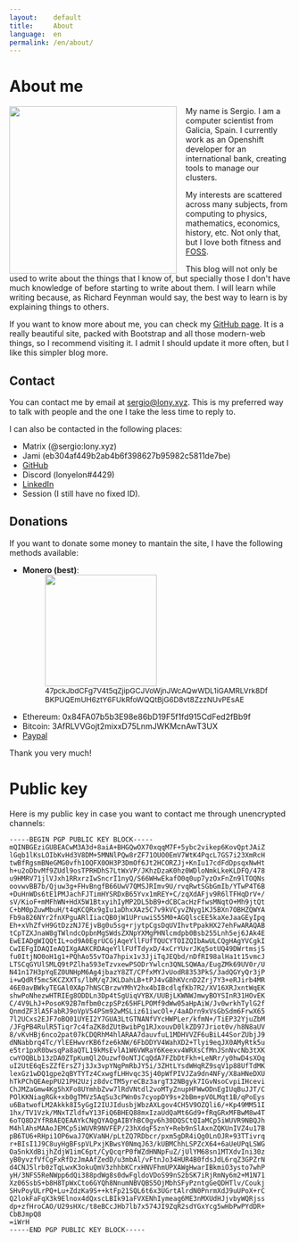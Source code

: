 ```yaml
---
layout:    default
title:     About
language:  en
permalink: /en/about/
---
```


# About me

<img src="/img/me.png" height="300px" style="image-rendering: pixelated;image-rendering: -moz-crisp-edges;image-rendering: crisp-edges;float:left;margin-right:16px">

My name is Sergio. I am a computer scientist from Galicia, Spain. I currently work as an Openshift developer for an international bank, creating tools to manage our clusters.

My interests are scattered across many subjects, from computing to physics, mathematics, economics, history, etc. Not only that, but I love both fitness and [FOSS](https://en.wikipedia.org/wiki/Free_and_open-source_software).

This blog will not only be used to write about the things that I know of, but specially those I don't have much knowledge of before starting to write about them. I will learn while writing because, as Richard Feynman would say, the best way to learn is by explaining things to others.

If you want to know more about me, you can check my [GitHub page](https://lonyelon.github.io). It is a really beautiful site, packed with Bootstrap and all those modern-web things, so I recommend visiting it. I admit I should update it more often, but I like this simpler blog more.

## Contact

You can contact me by email at
<a href="mailto://sergio@lony.xyz">sergio@lony.xyz</a>.
This is my preferred way to talk with people and the one I take the less time to reply to.

I can also be contacted in the following places:
* Matrix (@sergio:lony.xyz)
* Jami (eb304af449b2ab4b6f398627b95982c5811de7be)
* [GitHub](https://github.com/lonyelon)
* Discord (lonyelon#4429)
* [LinkedIn](https://www.linkedin.com/in/sergio-miguéns-iglesias-32ab34173/)
* Session (I still have no fixed ID).

## Donations

If you want to donate some money to mantain the site, I have the following methods available:
* **Monero (best)**:
    <figure style="margin-top:0">
        <img src="/img/monero.svg" width="200px">
        <span style="font-size: 13px">
            47pckJbdCFg7V4t5qZjipGCJVoWjnJWcAQwWDL1iGAMRLVrk8DfBKPUQEmUH6ztY6FUkRfoWQQtBjG6D8vt8ZzzNUvPEsAE
        </span>
    </figure>
* Ethereum: 0x84FA07b5b3E98e86bD19F5f1fd915CdFed2fBb9f
* Bitcoin: 3AfRLVVGojt2mixxD75LnmJWKMcnAwT3UX
* [Paypal](https://paypal.me/lonyelon)

Thank you very much!

# Public key

Here is my public key in case you want to contact me through unencrypted channels:

```
-----BEGIN PGP PUBLIC KEY BLOCK-----
mQINBGEziGUBEACwM3A3d+8aiA+BHGQwOX70xqqM7F+5ybc2vikep6KovQptJAiZ
lGqb1lKsLOIbKvHd3V8DM+5MNNlPQw8rZF71OUO0EmV7WtK4PqcL7GS7i23XmRcH
twBfRgsmBNeGMG0vfh1OQFX0OH3P3DmOf6Jt2HCORZJj+KnIu17cdFdDpsqxNwHt
h+u2oDbvMf9ZUdl9osTPRHDhS7LtWxVP/JKhzDzaK0hz0WDloNmkLkeKLDFQ/478
u9HMRV71jlVJxh1RRxrzIwSncrI1nyQ/S66WHwEkafO0q0up7yzOxFnZn9lTOQNs
oovwvBB7b/Qjuw3g+FHvBngfB66UwV7QMSJRImv9U/rvqRwtSGbGmIb/YTwP4T6B
+DuHnWDs6tE1PMJachFJTimHYSRDxB65Yvx1mREY+C/zqXdAFjv9R6lTFHqDrV+/
sV/KioF+mMFhWN+HdX5W1BtxyihIyMP2DL5bB9+dCBCacHzFfwsMNqtO+Mh9jtQt
C+bM0pZuwMbuH/t4qKCQRx9gIu1aDhxXAz5C7v9kVCyvZNyg1KJ5BXn7OBHZQWYA
Fb9a826NYr2fnXPguARlIiacQB0jW1UPruwiS55M0+AGQlscEE5kaXeJaaGEyIpq
Eh+xVhZfvH9GtDzzNJ7EjvBg0u5sg+rjytpCgsDqUVIhvtPpakHX27ehFwARAQAB
tCpTZXJnaW8gTWlndcOpbnMgSWdsZXNpYXMgPHNlcmdpb0Bsb255Lnh5ej6JAk4E
EwEIADgWIQQtIL+od9A0EgrUCGjAqeYllFUfTQUCYTOIZQIbAwULCQgHAgYVCgkI
CwIEFgIDAQIeAQIXgAAKCRDAqeYllFUfTdyxD/4xCrYUvrJKq5otUQ49DWrtmsjS
fu0ItjNO0oH1g1+PQhAo55vTOa7hpix1v3JjiTqJEQbd/nDfRI98alHa1t15vmcJ
LTSCqGYUlSMLQ9tPZlha593eTzvxewPSODrYwlcn3QNLSQWAa/EugZMk69UV0r/U
N41n17H3pYqEZ0UNHpM6Ag4jbazY8ZT/CPfxMYJvUodR8353PkS/3adQGYyQr3jP
i+wQdRf5mc5KCZXXTs/lbM/q7JKLDahLB+tPJ4vGBhKVcnD2Zrj7Y3+eRJirb4MR
46E0avBWkyTEGAl0XAp7hNSCBrzwYMhY2hx4bIBcdlqfKb7R2/XV16XRJxntWqEK
shwPoNhezwHTRIEg8ODDLn3Dp4tSgUiqVYBX/UUBjLKWNWJmwyBOYSInR31HOvEK
C/4V9LhJ+PosoK92B7mfbm0czpSPz65HFLPOMf9dWw05aHpAiW/Jv0wrkhTylG2f
QnmdZF3lA5FabRJ9oVpV54PSm92wMSLiz61iwcOl+/4aADrn9xVsGbSdm6FrwX65
7l2UCxs2EJF7oBQ01UYEI2Y7GUA3LtGTNANfVYcHWPLer/kfmN+/TiEP32YjuZbM
/JFgPB4RulR5Tiqr7c4faZK8dZUtBwibPg1RJxouvD0lkZD97Jriot0v/h8N8aUV
8/vKvHBj6nco2pat07kCDQRhM4hlARAA7dauvfuL1MDHVVZF6uBiL44SorZUbjJ9
dNNabbrq4Tc/YlEEHwvrKB6fze6kNW/6FbDDYV4WahXD2+Tlyi9eqJX0AMyRtk5u
e5tr1pxR0bwsqPa8aQTL19kMsEvlA1W6VWRaY6Keexv4WRXsCfMnJSnNvcNb3tXK
cwYOQBLb13zDA0ZTpKumQl2Ouzwf0oNTJCqQdA7FZbDtFkh+LeNRr/y0hwD4sXOq
uI2UtE6qEsZZfErsZ7j3Jx3vpYNgPmRbJY5i/3ZHtLYsdWHqRZ9sqV1p88UfTdMK
lexGz1wDQ1gpe2qBYTYTz4CxwgfLHHvqc3Sj40pWfPIVJZa9dn4NFy/X8aHNeDXU
hTkPChQEAepPU21PH2Uzjz8dvcTM5yreCBz3argT32NBgyk7IGvNsoCvpiIHcevi
ChJMZaGmw4Kg5hXFo8UYmhbZvw7lRdVNtdl2voMTyZnupHFWwODnEgIUqBuJJT/C
POlKKNiagRGk+xb0gTMVz5AqSu3cPWn0s7cyopDY9s+2bBm+pVOLMqt1B/qPoEys
u6BatwofLM2Akkk8I5yGgI2IUJIdusbjWbzAXLgov4CH5V9OZQli6/+Kp49MM51I
1hx/TV1Vzk/MNxTZldfwY13FiQ6BHEQ88mxIzaUdQaMt6Gd9+fRqGRxMFBwM8w4T
6oTQ8D2YfR8AEQEAAYkCNgQYAQgAIBYhBC0gv6h30DQSCtQIaMCp5iWUVR9NBQJh
M4hlAhsMAAoJEMCp5iWUVR9NVFEP/23hXdqF5znY+Reb9nSlAxnZQKUnIVZ4u17B
pB6TU6+RHpi1OP6waJ7QKVaNH/pLtZQ7RDbcr/pxm5gDR4iQg0LnOJR+93TTivrq
r+BIsI1J9C8uyHgBFspVLPxjKBwsY0NmqJ63/kUBMChhLSPZcX64+6aUeUPqLSWG
Oa5nkXdBijhZdjW1imC6pt/CyQcqrP0fWZdHNNpFuZ/jUlYM68sn1MTXdvIni30z
yB0yvzfVfCgFxRfDzJmAAfZedD/u3mbAl/vFtnJo34HUR4B0fdsJdL6rqZ3GPZrN
d4CNJ5lrb0zTqLwxK3okuQmV3zhhbKCrxHNVFhmUPXAWgHwarIBkmiO3ysto7whP
yH/3NFS5ReNWpp6dQi388pdWg8s0dwFgldoVDoS99nS2bSK7iRjRmNy6m2+M1N71
Xz06SsbS+b8H8TpWxCto6GYQh8NnumNBVQBS5OjMbhSFyPzntgGeQDHTlv/Coukj
SHvPoyULrPQ+Lu+ZdzKa9S++ktFp21SQL6t6x3UGrtAlrdN0PnrmXdJ9uUPoX+rC
Q2lokFaFqX3k9Elnox4dQxscLBIk91aFVXENhIymeag6ME3nMXUdHJjvbyWQRjss
dp+zfHroCAO/U29sHXc/t8eBCcJHb7lb7x574JI9ZqR2sdYGxYcg5wHbPwPYdDR+
CbBJmpQ8
=iWrH
-----END PGP PUBLIC KEY BLOCK-----
```
